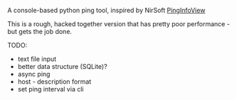 A console-based python ping tool, inspired by NirSoft [PingInfoView](https://www.nirsoft.net/utils/multiple_ping_tool.html)


This is a rough, hacked together version that has pretty poor performance - but gets the job done. 

TODO: 
- text file input 
- better data structure (SQLite)?
- async ping
- host - description format 
- set ping interval via cli
